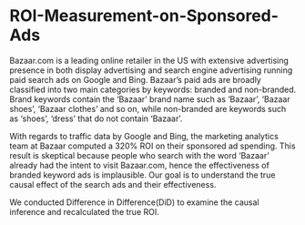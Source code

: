 # ROI-Measurement-on-Sponsored-Ads

Bazaar.com is a leading online retailer in the US with extensive advertising presence in both display advertising
and search engine advertising running paid search ads on Google and Bing. Bazaar’s paid ads are
broadly classified into two main categories by keywords: branded and non-branded. Brand keywords contain
the ‘Bazaar’ brand name such as ‘Bazaar’, ‘Bazaar shoes’, ‘Bazaar clothes’ and so on, while non-branded are
keywords such as ‘shoes’, ‘dress’ that do not contain ‘Bazaar’.   

With regards to traffic data by Google and Bing, the marketing analytics team at  Bazaar computed a 320% ROI on their sponsored ad spending. This result is skeptical because people who search with the word ‘Bazaar’ already had the intent to visit Bazaar.com, hence the effectiveness of branded keyword
ads is implausible. Our goal is to understand the true causal effect of the search ads and their effectiveness. 

We conducted Difference in Difference(DiD) to examine the causal inference and recalculated the true ROI.

